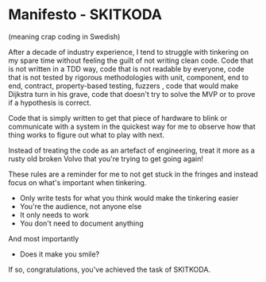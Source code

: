 # Manifesto - SKITKODA 
(meaning crap coding in Swedish)

After a decade of industry experience, I tend to struggle with tinkering on my spare time without feeling the guilt of not writing clean code. Code that is not written in a TDD way, code that is not readable by everyone, code that is not tested by rigorous methodologies with unit, component, end to end, contract, property-based testing, fuzzers <insert fancy testing technique>, code that would make Dijkstra turn in his grave, code that doesn't try to solve the MVP or to prove if a hypothesis is correct. 

Code that is simply written to get that piece of hardware to blink or communicate with a system in the quickest way for me to observe how that thing works to figure out what to play with next. 

Instead of treating the code as an artefact of engineering, treat it more as a rusty old broken Volvo that you're trying to get going again!

These rules are a reminder for me to not get stuck in the fringes and instead focus on what's important when tinkering.

- Only write tests for what you think would make the tinkering easier
- You're the audience, not anyone else
- It only needs to work
- You don't need to document anything

And most importantly
- Does it make you smile? 

If so, congratulations, you've achieved the task of SKITKODA.

